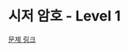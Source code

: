 # 시저 암호 - Level 1

[문제 링크](https://school.programmers.co.kr/learn/courses/30/lessons/12926?language=kotlin)
